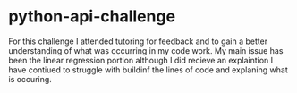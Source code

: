 # python-api-challenge

For this challenge I attended tutoring for feedback and to gain a better understanding of what was occurring in my code work. My main issue has been the linear regression portion although I did recieve an explaintion I have contiued to struggle with buildinf the lines of code and explaning what is occuring. 
